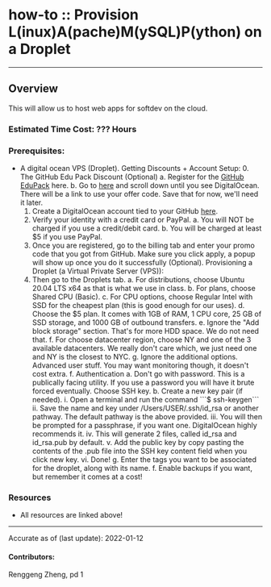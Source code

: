# how-to :: Provision L(inux)A(pache)M(ySQL)P(ython) on a Droplet
---
## Overview
This will allow us to host web apps for softdev on the cloud.

### Estimated Time Cost: ??? Hours

### Prerequisites:

- A digital ocean VPS (Droplet).
Getting Discounts + Account Setup:
	0. The GitHub Edu Pack Discount (Optional)
		a. Register for the [GitHub EduPack](https://education.github.com/pack) here.
		b. Go to [here](https://education.github.com/pack/offers) and scroll down until you see DigitalOcean. There will be a link to use your offer code. Save that for now, we'll need it later.
	1. Create a DigitalOcean account tied to your GitHub [here](https://cloud.digitalocean.com/registrations/new).
	2. Verify your identity with a credit card or PayPal.
		a. You will NOT be charged if you use a credit/debit card.
		b. You will be charged at least $5 if you use PayPal.
	3. Once you are registered, go to the billing tab and enter your promo code that you got from GitHub. Make sure you click apply, a popup will show up once you do it successfully (Optional).
Provisioning a Droplet (a Virtual Private Server (VPS)):
	4. Then go to the Droplets tab.
		a. For distributions, choose Ubuntu 20.04 LTS x64 as that is what we use in class.
		b. For plans, choose Shared CPU (Basic).
		c. For CPU options, choose Regular Intel with SSD for the cheapest plan (this is good enough for our uses).
		d. Choose the $5 plan. It comes with 1GB of RAM, 1 CPU core, 25 GB of SSD storage, and 1000 GB of outbound transfers.
		e. Ignore the "Add block storage" section. That's for more HDD space. We do not need that.
		f. For choose datacenter region, choose NY and one of the 3 available datacenters. We really don't care which, we just need one and NY is the closest to NYC.
		g. Ignore the additional options. Advanced user stuff. You may want monitoring though, it doesn't cost extra.
		f. Authentication
			a. Don't go with password. This is a publically facing utility. If you use a password you will have it brute forced eventually. Choose SSH key.
			b. Create a new key pair (if needed).
				i. Open a terminal and run the command ```$ ssh-keygen```
				ii. Save the name and key under /Users/USER/.ssh/id_rsa or another pathway. The default pathway is the above provided.
				iii. You will then be prompted for a passphrase, if you want one. DigitalOcean highly recommends it.
				iv. This will generate 2 files, called id_rsa and id_rsa.pub by default.
				v. Add the public key by copy pasting the contents of the .pub file into the SSH key content field when you click new key.
				vi. Done!
		g. Enter the tags you want to be associated for the droplet, along with its name.
		f. Enable backups if you want, but remember it comes at a cost!
		

### Resources
* All resources are linked above!

---

Accurate as of (last update): 2022-01-12

#### Contributors:  
Renggeng Zheng, pd 1  
